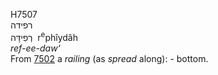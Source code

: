 <body>
  <p>H7507<br>  רפידה  <br> רְפִידָּה  ‎  r<sup>e</sup>phı̂ydâh  <br><i>ref-ee-daw‘ </i><br>From <a href="h7502.htm">7502</a>  a <i>railing</i> (as <i>spread</i> along): - bottom.<br></p>
 </body>